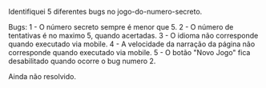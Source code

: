 Identifiquei 5 diferentes bugs no jogo-do-numero-secreto.

Bugs:
1 - O número secreto sempre é menor que 5.
2 - O número de tentativas é no maximo 5, quando acertadas.
3 - O idioma não corresponde quando executado via mobile.
4 - A velocidade da narração da página não corresponde quando executado via mobile.
5 - O botão "Novo Jogo" fica desabilitado quando ocorre o bug numero 2.

Ainda não resolvido.
